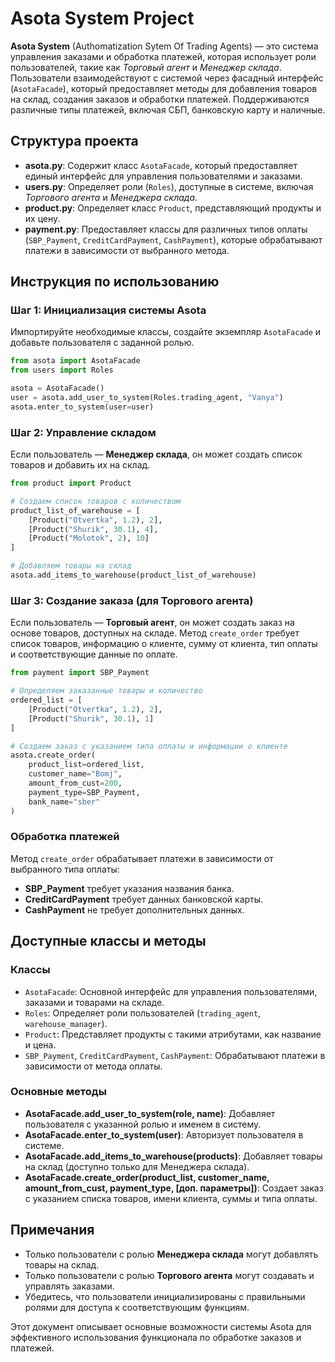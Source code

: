 

# Asota System Project

**Asota System** (Authomatization Sytem Of Trading Agents) — это система управления заказами и обработка платежей, которая использует роли пользователей, такие как *Торговый агент* и *Менеджер склада*. Пользователи взаимодействуют с системой через фасадный интерфейс (`AsotaFacade`), который предоставляет методы для добавления товаров на склад, создания заказов и обработки платежей. Поддерживаются различные типы платежей, включая СБП, банковскую карту и наличные.

## Структура проекта

- **asota.py**: Содержит класс `AsotaFacade`, который предоставляет единый интерфейс для управления пользователями и заказами.
- **users.py**: Определяет роли (`Roles`), доступные в системе, включая *Торгового агента* и *Менеджера склада*.
- **product.py**: Определяет класс `Product`, представляющий продукты и их цену.
- **payment.py**: Предоставляет классы для различных типов оплаты (`SBP_Payment`, `CreditCardPayment`, `CashPayment`), которые обрабатывают платежи в зависимости от выбранного метода.

## Инструкция по использованию

### Шаг 1: Инициализация системы Asota
Импортируйте необходимые классы, создайте экземпляр `AsotaFacade` и добавьте пользователя с заданной ролью.

```python
from asota import AsotaFacade
from users import Roles

asota = AsotaFacade()
user = asota.add_user_to_system(Roles.trading_agent, "Vanya")
asota.enter_to_system(user=user)
```

### Шаг 2: Управление складом
Если пользователь — **Менеджер склада**, он может создать список товаров и добавить их на склад.

```python
from product import Product

# Создаем список товаров с количеством
product_list_of_warehouse = [
    [Product("Otvertka", 1.2), 2],
    [Product("Shurik", 30.1), 4],
    [Product("Molotok", 2), 10]
]

# Добавляем товары на склад
asota.add_items_to_warehouse(product_list_of_warehouse)
```

### Шаг 3: Создание заказа (для Торгового агента)
Если пользователь — **Торговый агент**, он может создать заказ на основе товаров, доступных на складе. Метод `create_order` требует список товаров, информацию о клиенте, сумму от клиента, тип оплаты и соответствующие данные по оплате.

```python
from payment import SBP_Payment

# Определяем заказанные товары и количество
ordered_list = [
    [Product("Otvertka", 1.2), 2],
    [Product("Shurik", 30.1), 1]
]

# Создаем заказ с указанием типа оплаты и информации о клиенте
asota.create_order(
    product_list=ordered_list,
    customer_name="Bomj",
    amount_from_cust=200,
    payment_type=SBP_Payment,
    bank_name="sber"
)
```

### Обработка платежей
Метод `create_order` обрабатывает платежи в зависимости от выбранного типа оплаты:
- **SBP_Payment** требует указания названия банка.
- **CreditCardPayment** требует данных банковской карты.
- **CashPayment** не требует дополнительных данных.

## Доступные классы и методы

### Классы
- `AsotaFacade`: Основной интерфейс для управления пользователями, заказами и товарами на складе.
- `Roles`: Определяет роли пользователей (`trading_agent`, `warehouse_manager`).
- `Product`: Представляет продукты с такими атрибутами, как название и цена.
- `SBP_Payment`, `CreditCardPayment`, `CashPayment`: Обрабатывают платежи в зависимости от метода оплаты.

### Основные методы
- **AsotaFacade.add_user_to_system(role, name)**: Добавляет пользователя с указанной ролью и именем в систему.
- **AsotaFacade.enter_to_system(user)**: Авторизует пользователя в системе.
- **AsotaFacade.add_items_to_warehouse(products)**: Добавляет товары на склад (доступно только для Менеджера склада).
- **AsotaFacade.create_order(product_list, customer_name, amount_from_cust, payment_type, [доп. параметры])**: Создает заказ с указанием списка товаров, имени клиента, суммы и типа оплаты.

## Примечания

- Только пользователи с ролью **Менеджера склада** могут добавлять товары на склад.
- Только пользователи с ролью **Торгового агента** могут создавать и управлять заказами.
- Убедитесь, что пользователи инициализированы с правильными ролями для доступа к соответствующим функциям.

Этот документ описывает основные возможности системы Asota для эффективного использования функционала по обработке заказов и платежей.
